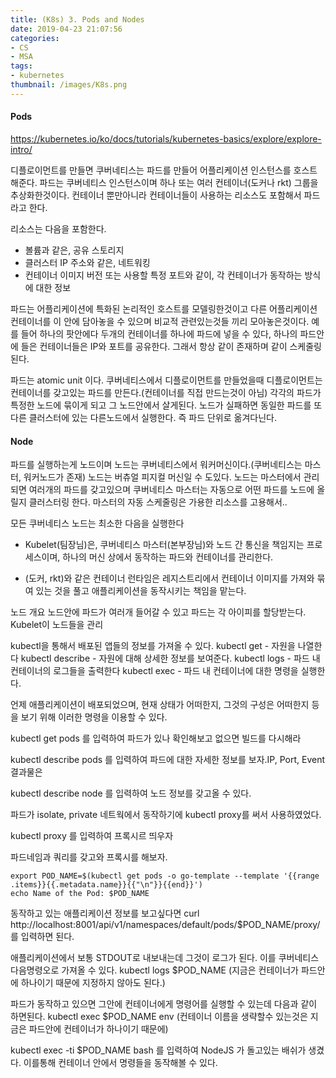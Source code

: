 ```yaml
---
title: (K8s) 3. Pods and Nodes
date: 2019-04-23 21:07:56
categories:
- CS
- MSA
tags:
- kubernetes
thumbnail: /images/K8s.png
---
```

#### Pods
https://kubernetes.io/ko/docs/tutorials/kubernetes-basics/explore/explore-intro/

디플로이먼트를 만들면 쿠버네티스는 파드를 만들어 어플리케이션 인스턴스를 호스트 해준다. 파드는 쿠버네티스 인스턴스이며 하나 또는 여러 컨테이너(도커나 rkt) 그룹을 추상화한것이다. 컨테이너 뿐만아니라 컨테이너들이 사용하는 리소스도 포함해서 파드라고 한다.

리소스는 다음을 포함한다.
- 볼륨과 같은, 공유 스토리지
- 클러스터 IP 주소와 같은, 네트워킹
- 컨테이너 이미지 버전 또는 사용할 특정 포트와 같이, 각 컨테이너가 동작하는 방식에 대한 정보

파드는 어플리케이션에 특화된 논리적인 호스트를 모델링한것이고 다른 어플리케이션 컨테이너를 이 안에 담아놓을 수 있으며 비교적 관련있는것들 끼리 모아놓은것이다. 예를 들어 하나의 팟안에다 두개의 컨테이너를 하나에 파드에 넣을 수 있다, 하나의 파드안에 들은 컨테이너들은 IP와 포트를 공유한다. 그래서 항상 같이 존재하며 같이 스케줄링된다.

파드는 atomic unit 이다. 쿠버네티스에서 디플로이먼트를 만들었을때 디플로이먼트는 컨테이너를 갖고있는 파드를 만든다.(컨테이너를 직접 만드는것이 아님)
각각의 파드가 특정한 노드에 묶이게 되고 그 노드안에서 살게된다. 노드가 실패하면 동일한 파드를 또다른 클러스터에 있는 다른노드에서 실행한다.
즉 파드 단위로 옮겨다닌다.

#### Node
파드를 실행하는게 노드이며 노드는 쿠버네티스에서 워커머신이다.(쿠버네티스는 마스터, 워커노드가 존재) 노드는 버츄얼 피지컬 머신일 수 도있다. 노드는 마스터에서 관리되면 여러개의 파드를 갖고있으며 쿠버네티스 마스터는 자동으로 어떤 파드를 노드에 올릴지 클러스터링 한다. 마스터의 자동 스케줄링은 가용한 리소스를 고용해서..

모든 쿠버네티스 노드는 최소한 다음을 실행한다
- Kubelet(팀장님)은, 쿠버네티스 마스터(본부장님)와 노드 간 통신을 책임지는 프로세스이며, 하나의 머신 상에서 동작하는 파드와 컨테이너를 관리한다.

- (도커, rkt)와 같은 컨테이너 런타임은 레지스트리에서 컨테이너 이미지를 가져와 묶여 있는 것을 풀고 애플리케이션을 동작시키는 책임을 맡는다.

노드 개요
노드안에 파드가 여러개 들어갈 수 있고 파드는 각 아이피를 할당받는다. Kubelet이 노드들을 관리


kubectl을 통해서 배포된 앱들의 정보를 가져올 수 있다.
kubectl get - 자원을 나열한다
kubectl describe - 자원에 대해 상세한 정보를 보여준다.
kubectl logs - 파드 내 컨테이너의 로그들을 출력한다
kubectl exec - 파드 내 컨테이너에 대한 명령을 실행한다.

언제 애플리케이션이 배포되었으며, 현재 상태가 어떠한지, 그것의 구성은 어떠한지 등을 보기 위해 이러한 명령을 이용할 수 있다.


kubectl get pods
를 입력하여 파드가 있나 확인해보고 없으면 빌드를 다시해라

kubectl describe pods
를 입력하여 파드에 대한 자세한 정보를 보자.IP, Port, Event
결과물은

kubectl describe node
를 입력하여 노드 정보를 갖고올 수 있다.

파드가 isolate, private 네트웍에서 동작하기에 kubectl proxy를 써서 사용하였었다.

kubectl proxy
를 입력하여 프록시르 띄우자

파드네임과 쿼리를 갖고와 프록시를 해보자.
```
export POD_NAME=$(kubectl get pods -o go-template --template '{{range .items}}{{.metadata.name}}{{"\n"}}{{end}}')
echo Name of the Pod: $POD_NAME
```

동작하고 있는 애플리케이션 정보를 보고싶다면
curl http://localhost:8001/api/v1/namespaces/default/pods/$POD_NAME/proxy/
를 입력하면 된다.

애플리케이션에서 보통 STDOUT로 내보내는데 그것이 로그가 된다. 이를 쿠버네티스 다음명령오로 가져올 수 있다.
kubectl logs $POD_NAME
(지금은 컨테이너가 파드안에 하나이기 때문에 지정하지 않아도 된다.)

파드가 동작하고 있으면 그안에 컨테이너에게 명령어를 실행할 수 있는데 다음과 같이 하면된다.
kubectl exec $POD_NAME env
(컨테이너 이름을 생략할수 있는것은 지금은 파드안에 컨테이너가 하나이기 때문에)

kubectl exec -ti $POD_NAME bash
를 입력하여 NodeJS 가 돌고있는 배쉬가 생겼다.
이를통해 컨테이너 안에서 명령들을 동작해볼 수 있다.
